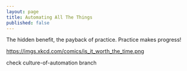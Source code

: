 ```yaml
---
layout: page
title: Automating All The Things
published: false
---
```


The hidden benefit, the payback of practice. Practice makes progress!

https://imgs.xkcd.com/comics/is_it_worth_the_time.png

check culture-of-automation branch